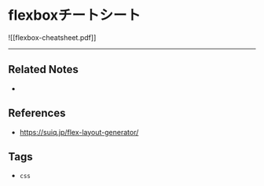# flexboxチートシート
![[flexbox-cheatsheet.pdf]]

---
## Related Notes
- 

## References
- https://suiq.jp/flex-layout-generator/

## Tags
- `css`